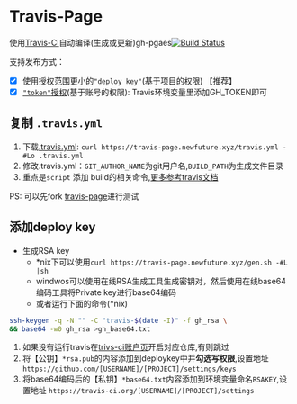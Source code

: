 Travis-Page
===================

使用[Travis-CI](https://travis-ci.org)自动编译(生成或更新)gh-pgaes[![Build Status](https://travis-ci.org/NewFuture/travis-page.svg?branch=master)](https://travis-ci.org/NewFuture/travis-page)

支持发布方式：

* [x] 使用授权范围更小的`"deploy key"`(基于项目的权限) 【推荐】
* [x] [`"token"`授权](https://github.com/settings/tokens)(基于账号的权限): Travis环境变量里添加GH_TOKEN即可 

## 复制 `.travis.yml`

1. 下载[.travis.yml](https://github.com/NewFuture/travis-page/blob/master/.travis.yml): `curl https://travis-page.newfuture.xyz/travis.yml -#Lo .travis.yml`
2. 修改.travis.yml：`GIT_AUTHOR_NAME`为git用户名,`BUILD_PATH`为生成文件目录
3. 重点是`script` 添加 build的相关命令,[更多参考travis文档](https://docs.travis-ci.com/user/customizing-the-build/)

PS: 可以先fork [travis-page](https://github.com/NewFuture/travis-page#fork-destination-box)进行测试

## 添加deploy key

- 生成RSA key
  * \*nix下可以使用`curl https://travis-page.newfuture.xyz/gen.sh -#L |sh`
  * windwos可以使用在线RSA生成工具生成密钥对，然后使用在线base64编码工具将Private key进行base64编码
  * 或者运行下面的命令(\*nix)

```bash
ssh-keygen -q -N "" -C "travis-$(date -I)" -f gh_rsa \
&& base64 -w0 gh_rsa >gh_base64.txt
```

1. 如果没有运行travis在[trivs-ci账户页](https://travis-ci.org/profile/)开启对应仓库,有则跳过
2. 将【公钥】`*rsa.pub`的内容添加到deploykey中并**勾选写权限**,设置地址 `https://github.com/[USERNAME]/[PROJECT]/settings/keys`
3. 将base64编码后的【私钥】`*base64.txt`内容添加到环境变量命名`RSAKEY`,设置地址 `https://travis-ci.org/[USERNAME]/[PROJECT]/settings`
